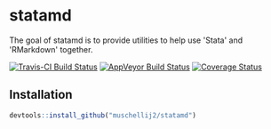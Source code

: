 # statamd

The goal of statamd is to provide utilities to help use 'Stata' and 'RMarkdown' together.

[![Travis-CI Build Status](https://travis-ci.org/muschellij2/statamd.svg?branch=master)](https://travis-ci.org/muschellij2/statamd)
[![AppVeyor Build Status](https://ci.appveyor.com/api/projects/status/github/muschellij2/statamd?branch=master&svg=true)](https://ci.appveyor.com/project/muschellij2/statamd)
[![Coverage Status](https://img.shields.io/coveralls/muschellij2/statamd.svg)](https://coveralls.io/r/muschellij2/statamd?branch=master)
## Installation

``` r
devtools::install_github("muschellij2/statamd")
```

